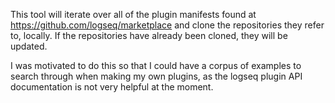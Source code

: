 This tool will iterate over all of the plugin manifests found at https://github.com/logseq/marketplace and
clone the repositories they refer to, locally. If the repositories have already been cloned, they will be updated.

I was motivated to do this so that I could have a corpus of examples to search through when making my own plugins, as the
logseq plugin API documentation is not very helpful at the moment. 